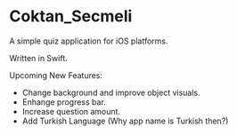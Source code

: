 # Coktan_Secmeli
A simple quiz application for iOS platforms.

Written in Swift.

Upcoming New Features:
  - Change background and improve object visuals.
  - Enhange progress bar.
  - Increase question amount.
  - Add Turkish Language (Why app name is Turkish then?) 
